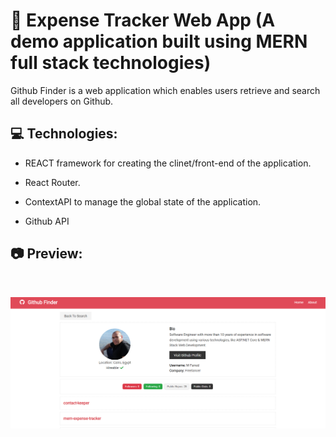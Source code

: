 # 📐 Expense Tracker Web App (A demo application built using MERN full stack technologies)

Github Finder is a web application which enables users retrieve and search all developers on Github.

## 💻 Technologies:

* REACT framework for creating the clinet/front-end of the application.

* React Router.

* ContextAPI to manage the global state of the application.

* Github API

## 📷 Preview:

<br>
<p align="center">
    <img src="./screenshots/GitHubFinder.PNG" alt="screen1" width="800"/>    
</p>